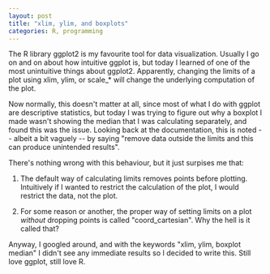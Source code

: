 ```yaml
---
layout: post
title: "xlim, ylim, and boxplots"
categories: R, programming
---
```


The R library ggplot2 is my favourite tool for data visualization. Usually I go on and on about how intuitive ggplot is, but today I learned of one of the most unintuitive things about ggplot2. Apparently, changing the limits of a plot using xlim, ylim, or scale_\* will change the underlying computation of the plot. 

Now normally, this doesn't matter at all, since most of what I do with ggplot are descriptive statistics, but today I was trying to figure out why a boxplot I made wasn't showing the median that I was calculating separately, and found this was the issue. Looking back at the documentation, this is noted -- albeit a bit vaguely -- by saying "remove data outside the limits and this can produce unintended results". 

There's nothing wrong with this behaviour, but it just surpises me that:

1. The default way of calculating limits removes points before plotting. Intuitively if I wanted to restrict the calculation of the plot, I would restrict the data, not the plot. 

2. For some reason or another, the proper way of setting limits on a plot *without* dropping points is called "coord_cartesian". Why the hell is it called that? 

Anyway, I googled around, and with the keywords "xlim, ylim, boxplot median" I didn't see any immediate results so I decided to write this. Still love ggplot, still love R. 
